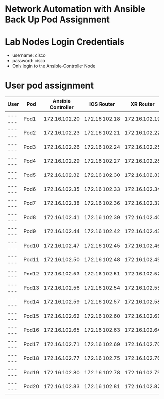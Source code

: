 # Network Automation with Ansible Back Up Pod Assignment

# Lab Nodes Login Credentials
- username: cisco
- password: cisco
- Only login to the Ansible-Controller Node

# User pod assignment

| User | Pod | Ansible Controller | IOS Router | XR Router |
|------|-----|--------------------|------------|-----------|
|------| Pod1 | 172.16.102.20 | 172.16.102.18 | 172.16.102.19|
|------| Pod2 | 172.16.102.23 | 172.16.102.21 | 172.16.102.22|
|------| Pod3 | 172.16.102.26 | 172.16.102.24 | 172.16.102.25|
|------| Pod4 | 172.16.102.29 | 172.16.102.27 | 172.16.102.28|
|------| Pod5 | 172.16.102.32 | 172.16.102.30 | 172.16.102.31|
|------| Pod6 | 172.16.102.35 | 172.16.102.33 | 172.16.102.34|
|------| Pod7 | 172.16.102.38 | 172.16.102.36 | 172.16.102.37|
|------| Pod8 | 172.16.102.41 | 172.16.102.39 | 172.16.102.40|
|------| Pod9 | 172.16.102.44 | 172.16.102.42 | 172.16.102.43|
|------| Pod10 | 172.16.102.47 | 172.16.102.45 | 172.16.102.46|
|------| Pod11 | 172.16.102.50 | 172.16.102.48 | 172.16.102.49|
|------| Pod12 | 172.16.102.53 | 172.16.102.51 | 172.16.102.52|
|------| Pod13 | 172.16.102.56 | 172.16.102.54 | 172.16.102.55|
|------| Pod14 | 172.16.102.59 | 172.16.102.57 | 172.16.102.58|
|------| Pod15 | 172.16.102.62 | 172.16.102.60 | 172.16.102.61|
|------| Pod16 | 172.16.102.65 | 172.16.102.63 | 172.16.102.64|
|------| Pod17 | 172.16.102.71 | 172.16.102.69 | 172.16.102.70|
|------| Pod18 | 172.16.102.77 | 172.16.102.75 | 172.16.102.76|
|------| Pod19 | 172.16.102.80 | 172.16.102.78 | 172.16.102.79|
|------| Pod20 | 172.16.102.83 | 172.16.102.81 | 172.16.102.82|
